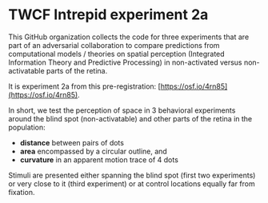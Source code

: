 # TWCF Intrepid experiment 2a

This GitHub organization collects the code for three experiments that are part of an adversarial collaboration to compare predictions from computational models / theories on spatial perception (Integrated Information Theory and Predictive Processing) in non-activated versus non-activatable parts of the retina.

It is experiment 2a from this pre-registration: [https://osf.io/4rn85](https://osf.io/4rn85).

In short, we test the perception of space in 3 behavioral experiments around the blind spot (non-activatable) and other parts of the retina in the population:

- **distance** between pairs of dots
- **area** encompassed by a circular outline, and
- **curvature** in an apparent motion trace of 4 dots

Stimuli are presented either spanning the blind spot (first two experiments) or very close to it (third experiment) or at control locations equally far from fixation.